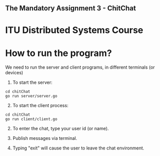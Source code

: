 ## The Mandatory Assignment 3 - ChitChat

# ITU Distributed Systems Course

#

# How to run the program?

We need to run the server and client programs, in different terminals (or devices)

1. To start the server:

```
cd chitChat
go run server/server.go
```

2. To start the client process:

```
cd chitChat
go run client/client.go
```

2. To enter the chat, type your user id (or name).

3. Publish messages via terminal.

4. Typing "exit" will cause the user to leave the chat environment.

